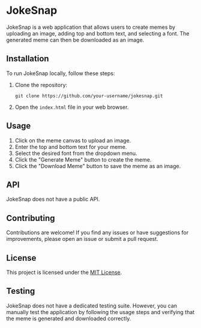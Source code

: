 # JokeSnap

JokeSnap is a web application that allows users to create memes by uploading an image, adding top and bottom text, and selecting a font. The generated meme can then be downloaded as an image.

## Installation

To run JokeSnap locally, follow these steps:

1. Clone the repository:
   ```
   git clone https://github.com/your-username/jokesnap.git
   ```
2. Open the `index.html` file in your web browser.

## Usage

1. Click on the meme canvas to upload an image.
2. Enter the top and bottom text for your meme.
3. Select the desired font from the dropdown menu.
4. Click the "Generate Meme" button to create the meme.
5. Click the "Download Meme" button to save the meme as an image.

## API

JokeSnap does not have a public API.

## Contributing

Contributions are welcome! If you find any issues or have suggestions for improvements, please open an issue or submit a pull request.

## License

This project is licensed under the [MIT License](LICENSE).

## Testing

JokeSnap does not have a dedicated testing suite. However, you can manually test the application by following the usage steps and verifying that the meme is generated and downloaded correctly.
